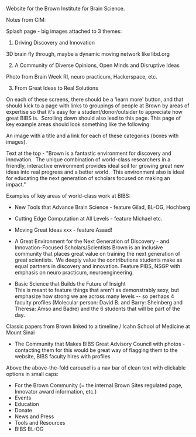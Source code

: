 Website for the Brown Institute for Brain Science.

Notes from CIM:

Splash page - big images attached to 3 themes:

1. Driving Discovery and Innovation

3D brain fly through, maybe a dynamic moving network like libd.org

2. A Community of Diverse Opinions, Open Minds and Disruptive Ideas 

Photo from Brain Week RI, neuro practicum, Hackerspace, etc.

3. From Great Ideas to Real Solutions

On each of these screens, there should be a 'learn more' button, and that should kick to a page with links to groupings of people at Brown by areas of expertise so that it's easy for a student/donor/outsider to appreciate how great BIBS is.  Scrolling down should also lead to this page. This page of key example areas should look something like the following:

An image with a title and a link for each of these categories (boxes with images).

Text at the top - "Brown is a fantastic environment for discovery and innovation.  The unique combination of world-class researchers in a friendly, interactive environment provides ideal soil for growing great new ideas into real progress and a better world.  This environment also is ideal for educating the next generation of scholars focused on making an impact."

Examples of key areas of world-class work at BIBS:

* New Tools that Advance Brain Science - feature Gilad, BL-OG, Hochberg

* Cutting Edge Computation at All Levels - feature Michael etc.

*	Moving Great Ideas xxx - feature Asaad!

*	A Great Environment for the Next Generation of Discovery - and Innovation-Focused Scholars/Scientists
Brown is an inclusive community that places great value on training the next generation of great scientists.  We deeply value the contributions students make as equal partners in discovery and innovation. Feature PIBS, NSGP with emphasis on neuro practicum, neuroengineering.

*	Basic Science that Builds the Future of Insight 		
This is meant to feature things that aren't as demonstrably sexy, but emphasize how strong we are across many levels -- so perhaps 4 faculty profiles (Molecular person: David B. and Barry: Sheinberg and Theresa: Amso and Badre) and the 6 students that will be part of the day.

Classic papers from Brown linked to a timeline / Icahn School of Medicine at Mount Sinai

* The Community that Makes BIBS Great
Advisory Council with photos - contacting them for this would be great way of flagging them to the website, BIBS faculty hires with profiles

Above the above-the-fold carousel is a nav bar of clean text with clickable options in small caps:

* 	For the Brown Community (= the internal Brown Sites regulated page, Innovator award information, etc.)
*   Events
*	Education
*	Donate
*	News and Press
*	Tools and Resources
*	BIBS BL-OG
